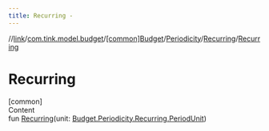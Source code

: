 ```yaml
---
title: Recurring -
---
```

//[link](../../../../index.md)/[com.tink.model.budget](../../../index.md)/[[common]Budget](../../index.md)/[Periodicity](../index.md)/[Recurring](index.md)/[Recurring](-recurring.md)



# Recurring  
[common]  
Content  
fun [Recurring](-recurring.md)(unit: [Budget.Periodicity.Recurring.PeriodUnit](-period-unit/index.md))  



